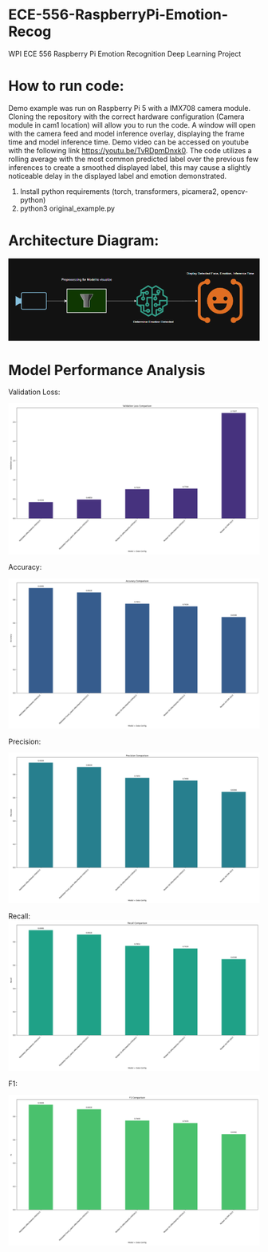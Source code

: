 # ECE-556-RaspberryPi-Emotion-Recog
WPI ECE 556 Raspberry Pi Emotion Recognition Deep Learning Project

# How to run code:

Demo example was run on Raspberry Pi 5 with a IMX708 camera module. Cloning the repository with the correct hardware configuration (Camera module in cam1 location) will allow you to run the code. A window will open with the camera feed and model inference overlay, displaying the frame time and model inference time. Demo video can be accessed on youtube with the following link https://youtu.be/TvRDpmDnxk0. The code utilizes a rolling average with the most common predicted label over the previous few inferences to create a smoothed displayed label, this may cause a slightly noticeable delay in the displayed label and emotion demonstrated.

1. Install python requirements (torch, transformers, picamera2, opencv-python)
2. python3 original_example.py

# Architecture Diagram:
![Diagram](Model_architecture.PNG)


# Model Performance Analysis

Validation Loss:

![Validation Loss Comparison](validation_loss_comparison.png)

Accuracy:

![Accuracy Comparison](accuracy_comparison.png)

Precision:

![Precision Comparison](precision_comparison.png)

Recall:
![Recall Comparison](recall_comparison.png)

F1:

![F1 Comparison](f1_comparison.png)
